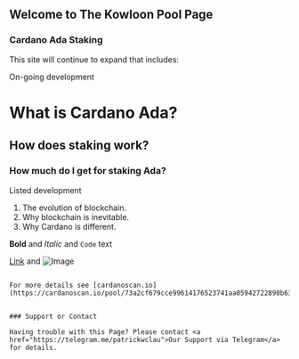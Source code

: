 ## Welcome to The Kowloon Pool Page



### Cardano Ada Staking

This site will continue to expand that includes: 


On-going development

# What is Cardano Ada?
## How does staking work?
### How much do I get for staking Ada?

Listed development

1. The evolution of blockchain.
2. Why blockchain is inevitable.
3. Why Cardano is different.

**Bold** and _Italic_ and `Code` text

[Link](url) and ![Image](src)
```

For more details see [cardanoscan.io](https://cardanoscan.io/pool/73a2cf679cce99614176523741aa05942722890b632184e377724df1).


### Support or Contact

Having trouble with this Page? Please contact <a href="https://telegram.me/patrickwclau">Our Support via Telegram</a> for details.  
